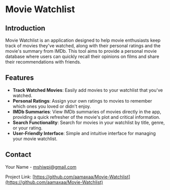 # Movie Watchlist

## Introduction
Movie Watchlist is an application designed to help movie enthusiasts keep track of movies they've watched, along with their personal ratings and the movie's summary from IMDb. This tool aims to provide a personal movie database where users can quickly recall their opinions on films and share their recommendations with friends.

## Features
- **Track Watched Movies**: Easily add movies to your watchlist that you've watched.
- **Personal Ratings**: Assign your own ratings to movies to remember which ones you loved or didn't enjoy.
- **IMDb Summaries**: View IMDb summaries of movies directly in the app, providing a quick refresher of the movie's plot and critical information.
- **Search Functionality**: Search for movies in your watchlist by title, genre, or your rating.
- **User-Friendly Interface**: Simple and intuitive interface for managing your movie watchlist.


## Contact
Your Name - [mshiwpi@gmail.com](mailto:mshiwpi@gmail.com)

Project Link: [https://github.com/aamaxaa/Movie-Watchlist](https://github.com/aamaxaa/Movie-Watchlist)

